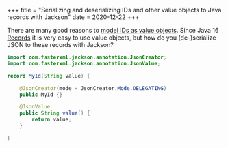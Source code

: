 +++
title = "Serializing and deserializing IDs and other value objects to Java records with Jackson"
date = 2020-12-22
+++

There are many good reasons to [model IDs as value objects](https://buildplease.com/pages/vo-ids/). Since Java 16 [Records](https://openjdk.java.net/jeps/395) it is very easy to use value objects, but how do you (de-)serialize JSON to these records with Jackson? 

```java
import com.fasterxml.jackson.annotation.JsonCreator;
import com.fasterxml.jackson.annotation.JsonValue;

record MyId(String value) {

    @JsonCreator(mode = JsonCreator.Mode.DELEGATING)
    public MyId {}

    @JsonValue
    public String value() {
        return value;
    }

}
```
